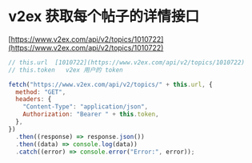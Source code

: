 # v2ex 获取每个帖子的详情接口

[https://www.v2ex.com/api/v2/topics/1010722](https://www.v2ex.com/api/v2/topics/1010722)

```jsx
// this.url  [1010722](https://www.v2ex.com/api/v2/topics/1010722)
// this.token   v2ex 用户的 token

fetch("https://www.v2ex.com/api/v2/topics/" + this.url, {
  method: "GET",
  headers: {
    "Content-Type": "application/json",
    Authorization: "Bearer " + this.token,
  },
})
  .then((response) => response.json())
  .then((data) => console.log(data))
  .catch((error) => console.error("Error:", error));
```